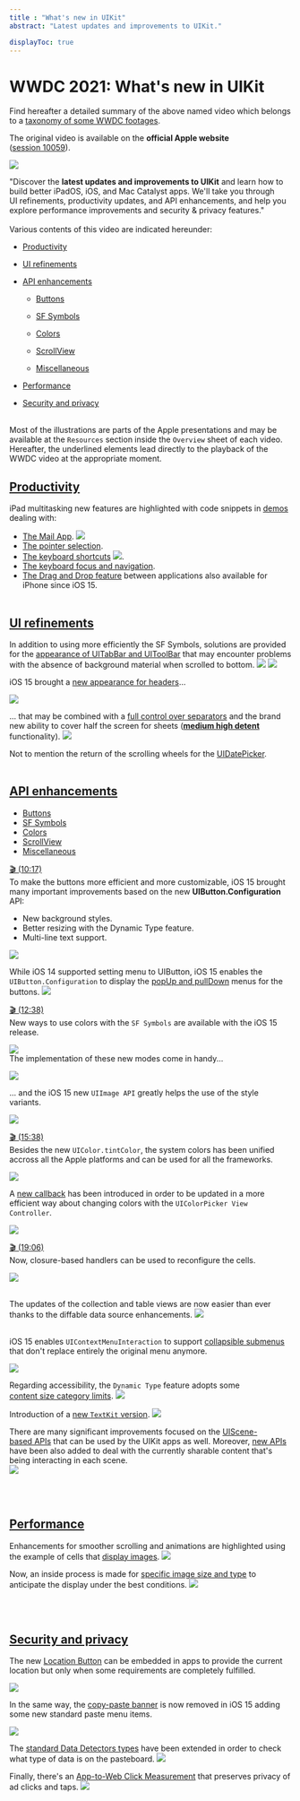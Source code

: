 ```yaml
---
title : "What's new in UIKit"
abstract: "Latest updates and improvements to UIKit."

displayToc: true
---
```


# WWDC 2021: What's new in UIKit
Find hereafter a detailed summary of the above named video which belongs to a [taxonomy&nbsp;of&nbsp;some&nbsp;WWDC&nbsp;footages](../../).

The original video is available on the **official Apple website** ([session&nbsp;10059](https://developer.apple.com/videos/play/wwdc2021/10059/)).
 
![](../../../../../images/iOSdev/wwdc21-10059.png)

"Discover the **latest updates and improvements to UIKit** and learn how to build better iPadOS, iOS, and Mac Catalyst apps. We'll take you through UI&nbsp;refinements, productivity updates, and API&nbsp;enhancements, and help you explore performance improvements and security&nbsp;&&nbsp;privacy features."
</br></br>Various contents of this video are indicated hereunder:
- [Productivity](#productivity)

- [UI&nbsp;refinements](#ui-refinements)

- [API&nbsp;enhancements](#api-enhancements)
    - <a role="button" style="text-decoration: underline" onclick="$('#APIEnhancementsButtons_tab').trigger('click');document.getElementById('api-enhancements').scrollIntoView({ behavior: 'smooth', block: 'start' })">Buttons</a>
   
    - <a role="button" style="text-decoration: underline" onclick="$('#APIEnhancementsSFSymbols_tab').trigger('click');document.getElementById('api-enhancements').scrollIntoView({ behavior: 'smooth', block: 'start' })">SF Symbols</a>
   
    - <a role="button" style="text-decoration: underline" onclick="$('#APIEnhancementsColors_tab').trigger('click');document.getElementById('api-enhancements').scrollIntoView({ behavior: 'smooth', block: 'start' })">Colors</a>
   
    - <a role="button" style="text-decoration: underline" onclick="$('#APIEnhancementsScrollView_tab').trigger('click');document.getElementById('api-enhancements').scrollIntoView({ behavior: 'smooth', block: 'start' })">ScrollView</a>
  
    - <a role="button" style="text-decoration: underline" onclick="$('#APIEnhancementsMiscellaneous_tab').trigger('click');document.getElementById('api-enhancements').scrollIntoView({ behavior: 'smooth', block: 'start' })">Miscellaneous</a>

- [Performance](#performance)

- [Security&nbsp;and&nbsp;privacy](#security-and-privacy)

</br>Most of the illustrations are parts of the Apple presentations and may be available at the `Resources` section inside the `Overview` sheet of each video.
</br>Hereafter, the underlined elements lead directly to the playback of the WWDC video at the appropriate moment.
</br>
## [Productivity](https://developer.apple.com/videos/play/wwdc2021/10059/?time=39)
iPad multitasking new features are highlighted with code snippets in [demos](https://developer.apple.com/videos/play/wwdc2021/10059?time=53) dealing with:
- [The&nbsp;Mail&nbsp;App](https://developer.apple.com/videos/play/wwdc2021/10059?time=59).
![](../../../../../images/iOSdev/wwdc21-10059-Productivity_1.png)
- [The&nbsp;pointer&nbsp;selection](https://developer.apple.com/videos/play/wwdc2021/10059?time=126).
- [The&nbsp;keyboard&nbsp;shortcuts](https://developer.apple.com/videos/play/wwdc2021/10059?time=164)
![](../../../../../images/iOSdev/wwdc21-10059-Productivity_2.png).
- [The&nbsp;keyboard&nbsp;focus&nbsp;and&nbsp;navigation](https://developer.apple.com/videos/play/wwdc2021/10059?time=224).
- [The&nbsp;Drag&nbsp;and&nbsp;Drop&nbsp;feature](https://developer.apple.com/videos/play/wwdc2021/10059?time=280) between applications also available for iPhone since iOS&nbsp;15.
</br></br>
## [UI&nbsp;refinements](https://developer.apple.com/videos/play/wwdc2021/10059/?time=335)
In addition to using more efficiently the SF Symbols, solutions are provided for the [appearance of UITabBar and UIToolBar](https://developer.apple.com/videos/play/wwdc2021/10059/?time=341) that may encounter problems with the absence of background material when scrolled to bottom. 
![](../../../../../images/iOSdev/wwdc21-10059-UIRefinements_1.png) 
![](../../../../../images/iOSdev/wwdc21-10059-UIRefinements_2.png)

iOS&nbsp;15 brought a [new&nbsp;appearance&nbsp;for&nbsp;headers](https://developer.apple.com/videos/play/wwdc2021/10059/?time=438)...

![](../../../../../images/iOSdev/wwdc21-10059-UIRefinements_3.png)

... that may be combined with a [full&nbsp;control&nbsp;over&nbsp;separators](https://developer.apple.com/videos/play/wwdc2021/10059/?time=535) and the brand new ability to cover half the screen for sheets (**[medium&nbsp;high&nbsp;detent](https://developer.apple.com/videos/play/wwdc2021/10059/?time=556)** functionality). 
![](../../../../../images/iOSdev/wwdc21-10059-UIRefinements_4.png)

Not to mention the return of the scrolling wheels for the [UIDatePicker](https://developer.apple.com/videos/play/wwdc2021/10059/?time=583).
</br></br>
## [API&nbsp;enhancements](https://developer.apple.com/videos/play/wwdc2021/10059/?time=611)
<ul class="nav nav-tabs" role="tablist">
    <li class="nav-item" role="presentation">
        <a class="nav-link active"
           data-bs-toggle="tab" 
           href="#APIEnhancementsButtons"
           id="APIEnhancementsButtons_tab"
           role="tab" 
           aria-selected="true">Buttons</a>
    </li>
    <li class="nav-item" role="presentation">
        <a class="nav-link" 
           data-bs-toggle="tab" 
           href="#APIEnhancementsSFSymbols"
           id="APIEnhancementsSFSymbols_tab"
           role="tab" 
           aria-selected="false">SF Symbols</a>
    </li>
    <li class="nav-item" role="presentation">
        <a class="nav-link" 
           data-bs-toggle="tab" 
           href="#APIEnhancementsColors"
           id="APIEnhancementsColors_tab"
           role="tab" 
           aria-selected="false">Colors</a>
    </li>
    <li class="nav-item" role="presentation">
        <a class="nav-link" 
           data-bs-toggle="tab" 
           href="#APIEnhancementsScrollView"
           id="APIEnhancementsScrollView_tab"
           role="tab" 
           aria-selected="false">ScrollView</a>
    </li>
    <li class="nav-item" role="presentation">
        <a class="nav-link" 
           data-bs-toggle="tab" 
           href="#APIEnhancementsMiscellaneous"
           id="APIEnhancementsMiscellaneous_tab"
           role="tab" 
           aria-selected="false">Miscellaneous</a>
    </li>
</ul>

<div class="tab-content">
<div class="tab-pane show active" id="APIEnhancementsButtons" role="tabpanel">

<a alt="Click to playback the video at the indicated time." href="https://developer.apple.com/videos/play/wwdc2021/10059/?time=617">🎬 (10:17)</a>
</br>To make the buttons more efficient and more customizable, iOS&nbsp;15 brought many important improvements based on the new **UIButton.Configuration** API:
- New background styles.
- Better resizing with the Dynamic Type feature.
- Multi-line text support.

![](../../../../../images/iOSdev/wwdc21-10059-APIButtons_1.png)

While iOS&nbsp;14 supported setting menu to UIButton, iOS&nbsp;15 enables the `UIButton.Configuration` to display the [popUp&nbsp;and&nbsp;pullDown](https://developer.apple.com/videos/play/wwdc2021/10059/?time=663) menus for the buttons.
![](../../../../../images/iOSdev/wwdc21-10059-APIButtons_2.png)
</div>

<div class="tab-pane" id="APIEnhancementsSFSymbols" role="tabpanel">

<a alt="Click to playback the video at the indicated time." href="https://developer.apple.com/videos/play/wwdc2021/10059/?time=758">🎬 (12:38)</a>
</br>New ways to use colors with the `SF Symbols` are available with the iOS&nbsp;15 release.

![](../../../../../images/iOSdev/wwdc21-10059-APISFSymbols_1.png)
</br>The implementation of these new modes come in handy...

![](../../../../../images/iOSdev/wwdc21-10059-APISFSymbols_2.png)

... and the iOS&nbsp;15 new `UIImage API` greatly helps the use of the style variants.

![](../../../../../images/iOSdev/wwdc21-10059-APISFSymbols_3.png)
</br>
</div>

<div class="tab-pane" id="APIEnhancementsColors" role="tabpanel" >

<a alt="Click to playback the video at the indicated time." href="https://developer.apple.com/videos/play/wwdc2021/10059/?time=938">🎬 (15:38)</a>
</br>Besides the new `UIColor.tintColor`, the system colors has been unified accross all the Apple platforms and can be used for all the frameworks.

![](../../../../../images/iOSdev/wwdc21-10059-APIColors_1.png)

A [new&nbsp;callback](https://developer.apple.com/videos/play/wwdc2021/10059/?time=977) has been introduced in order to be updated in a more efficient way about changing colors with the `UIColorPicker View Controller`.

![](../../../../../images/iOSdev/wwdc21-10059-APIColors_2.png)

</div>

<div class="tab-pane" id="APIEnhancementsScrollView" role="tabpanel" >

<a alt="Click to playback the video at the indicated time." href="https://developer.apple.com/videos/play/wwdc2021/10059/?time=1146">🎬 (19:06)</a>
</br>Now, closure-based handlers can be used to reconfigure the cells.

![](../../../../../images/iOSdev/wwdc21-10059-APIScrollView_1.png)

</br>The updates of the collection and table views are now easier than ever thanks to the diffable data source enhancements. 
![](../../../../../images/iOSdev/wwdc21-10059-APIScrollView_2.png)
</div>

<div class="tab-pane" id="APIEnhancementsMiscellaneous" role="tabpanel" >

</br>iOS&nbsp;15 enables `UIContextMenuInteraction` to support [collapsible&nbsp;submenus](https://developer.apple.com/videos/play/wwdc2021/10059/?time=727) that don't replace entirely the original menu anymore. 

![](../../../../../images/iOSdev/wwdc21-10059-APIMiscellaneous_1.png)

Regarding accessibility, the `Dynamic Type` feature adopts some [content&nbsp;size&nbsp;category limits](https://developer.apple.com/videos/play/wwdc2021/10059/?time=878). 
![](../../../../../images/iOSdev/wwdc21-10059-APIMiscellaneous_2.png)


Introduction of a [new&nbsp;`TextKit`&nbsp;version](https://developer.apple.com/videos/play/wwdc2021/10059/?time=999). 
![](../../../../../images/iOSdev/wwdc21-10059-APIMiscellaneous_3.png)

There are many significant improvements focused on the [UIScene-based&nbsp;APIs](https://developer.apple.com/videos/play/wwdc2021/10059/?time=1036) that can be used by the UIKit apps as well. Moreover, [new&nbsp;APIs](https://developer.apple.com/videos/play/wwdc2021/10059/?time=1115) have been also added to deal with the currently sharable content that's being interacting in each scene.  
![](../../../../../images/iOSdev/wwdc21-10059-APIMiscellaneous_4.png)
</div>
</div>

</br></br>
## [Performance](https://developer.apple.com/videos/play/wwdc2021/10059/?time=1217)
Enhancements for smoother scrolling and animations are highlighted using the example of cells that [display&nbsp;images](https://developer.apple.com/videos/play/wwdc2021/10059/?time=1261). 
![](../../../../../images/iOSdev/wwdc21-10059-Performance_1.png)

Now, an inside process is made for [specific&nbsp;image&nbsp;size&nbsp;and&nbsp;type](https://developer.apple.com/videos/play/wwdc2021/10059/?time=1290) to anticipate the display under the best conditions. 
![](../../../../../images/iOSdev/wwdc21-10059-Performance_2.png)

</br></br>
## [Security&nbsp;and&nbsp;privacy](https://developer.apple.com/videos/play/wwdc2021/10059/?time=1354)
The new [Location&nbsp;Button](https://developer.apple.com/videos/play/wwdc2021/10059/?time=1373) can be embedded in apps to provide the current location but only when some requirements are completely fulfilled.

![](../../../../../images/iOSdev/wwdc21-10059-Security_1.png)

In the same way, the [copy-paste&nbsp;banner](https://developer.apple.com/videos/play/wwdc2021/10059/?time=1410) is now removed in iOS&nbsp;15 adding some new standard paste menu items.

![](../../../../../images/iOSdev/wwdc21-10059-Security_2.png)

The [standard&nbsp;Data&nbsp;Detectors&nbsp;types](https://developer.apple.com/videos/play/wwdc2021/10059/?time=1466) have been extended in order to check what type of data is on the pasteboard. 
![](../../../../../images/iOSdev/wwdc21-10059-Security_3.png)

Finally, there's an [App-to-Web&nbsp;Click&nbsp;Measurement](https://developer.apple.com/videos/play/wwdc2021/10059/?time=1513) that preserves privacy of ad clicks and taps. 
![](../../../../../images/iOSdev/wwdc21-10059-Security_4.png)

</br></br></br>
